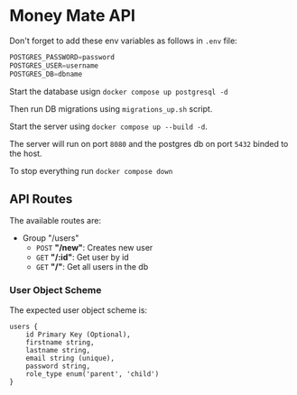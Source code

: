 # Money Mate API

Don't forget to add these env variables as follows in `.env` file:

```s
POSTGRES_PASSWORD=password
POSTGRES_USER=username
POSTGRES_DB=dbname
```

Start the database usign `docker compose up postgresql -d`

Then run DB migrations using `migrations_up.sh` script.

Start the server using `docker compose up --build -d`.

The server will run on port `8080` and the postgres db on port `5432` binded to the host.

To stop everything run `docker compose down`

## API Routes

The available routes are:
- Group "/users"
    - `POST` **"/new"**: Creates new user
    - `GET` **"/:id"**: Get user by id
    - `GET` **"/"**: Get all users in the db

### User Object Scheme

The expected user object scheme is:
```
users {
    id Primary Key (Optional),
    firstname string,
    lastname string,
    email string (unique),
    password string,
    role_type enum('parent', 'child')
}
```
